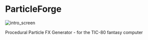 # ParticleForge

![intro_screen](https://github.com/archaicvirus/ParticleForge/assets/25288625/d91639fd-2058-4b65-981a-11127cc8a03f)


Procedural Particle FX Generator - for the TIC-80 fantasy computer
